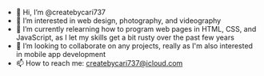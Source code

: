 - 👋 Hi, I’m @createbycari737
- 👀 I’m interested in web design, photography, and videography
- 🌱 I’m currently relearning how to program web pages in HTML, CSS, and JavaScript, as I let my skills get a bit rusty over the past few years
- 💞️ I’m looking to collaborate on any projects, really as I'm also interested in mobile app development
- 📫 How to reach me: createbycari737@icloud.com

<!---
createbycari737/createbycari737 is a ✨ special ✨ repository because its `README.md` (this file) appears on your GitHub profile.
You can click the Preview link to take a look at your changes.
--->

